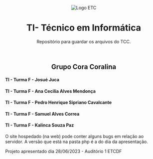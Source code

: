 <div>

<p align="center">
  <img id="home" src="https://assets-juca.netlify.app/etc-logo.png" alt="Logo ETC">
</p>


<h1 align="center">TI- Técnico em Informática</h1>

<p align="center">
Repositório para guardar os arquivos do TCC.
</p>
</div>
<br>

<div>
<h2 align="center">Grupo Cora Coralina</h2>
<h4>TI - Turma F - Josué Juca</h4>
<h4>TI - Turma F - Ana Cecilia Alves Mendonça</h4>
<h4>TI - Turma F - Pedro Henrique Sipriano Cavalcante </h4>
<h4>TI - Turma F - Samuel Alves Correa</h4>
<h4>TI - Turma F - Kalinca Souza Paz</h4>
</div>
 
<!-- Site -->
O site hospedado (na web) pode conter alguns bugs em relação ao servidor. A versão que está na pasta php é a do dia da apresentação. 

Projeto apresentado dia 28/06/2023 - Auditório 1 ETCDF 
